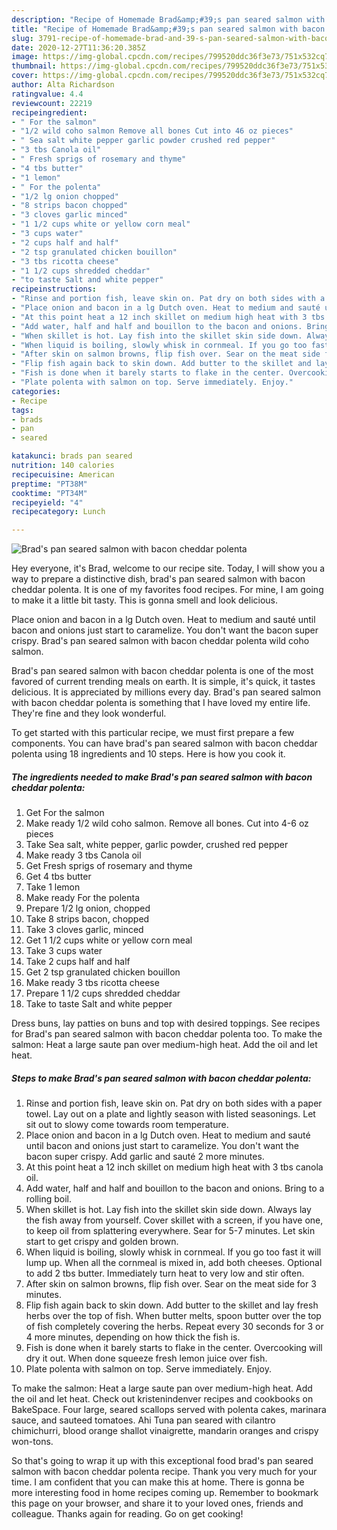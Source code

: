 ```yaml
---
description: "Recipe of Homemade Brad&amp;#39;s pan seared salmon with bacon cheddar polenta"
title: "Recipe of Homemade Brad&amp;#39;s pan seared salmon with bacon cheddar polenta"
slug: 3791-recipe-of-homemade-brad-and-39-s-pan-seared-salmon-with-bacon-cheddar-polenta
date: 2020-12-27T11:36:20.385Z
image: https://img-global.cpcdn.com/recipes/799520ddc36f3e73/751x532cq70/brads-pan-seared-salmon-with-bacon-cheddar-polenta-recipe-main-photo.jpg
thumbnail: https://img-global.cpcdn.com/recipes/799520ddc36f3e73/751x532cq70/brads-pan-seared-salmon-with-bacon-cheddar-polenta-recipe-main-photo.jpg
cover: https://img-global.cpcdn.com/recipes/799520ddc36f3e73/751x532cq70/brads-pan-seared-salmon-with-bacon-cheddar-polenta-recipe-main-photo.jpg
author: Alta Richardson
ratingvalue: 4.4
reviewcount: 22219
recipeingredient:
- " For the salmon"
- "1/2 wild coho salmon Remove all bones Cut into 46 oz pieces"
- " Sea salt white pepper garlic powder crushed red pepper"
- "3 tbs Canola oil"
- " Fresh sprigs of rosemary and thyme"
- "4 tbs butter"
- "1 lemon"
- " For the polenta"
- "1/2 lg onion chopped"
- "8 strips bacon chopped"
- "3 cloves garlic minced"
- "1 1/2 cups white or yellow corn meal"
- "3 cups water"
- "2 cups half and half"
- "2 tsp granulated chicken bouillon"
- "3 tbs ricotta cheese"
- "1 1/2 cups shredded cheddar"
- "to taste Salt and white pepper"
recipeinstructions:
- "Rinse and portion fish, leave skin on. Pat dry on both sides with a paper towel. Lay out on a plate and lightly season with listed seasonings. Let sit out to slowy come towards room temperature."
- "Place onion and bacon in a lg Dutch oven. Heat to medium and sauté until bacon and onions just start to caramelize. You don&#39;t want the bacon super crispy. Add garlic and sauté 2 more minutes."
- "At this point heat a 12 inch skillet on medium high heat with 3 tbs canola oil."
- "Add water, half and half and bouillon to the bacon and onions. Bring to a rolling boil."
- "When skillet is hot. Lay fish into the skillet skin side down. Always lay the fish away from yourself. Cover skillet with a screen, if you have one, to keep oil from splattering everywhere. Sear for 5-7 minutes. Let skin start to get crispy and golden brown."
- "When liquid is boiling, slowly whisk in cornmeal. If you go too fast it will lump up. When all the cornmeal is mixed in, add both cheeses. Optional to add 2 tbs butter. Immediately turn heat to very low and stir often."
- "After skin on salmon browns, flip fish over. Sear on the meat side for 3 minutes."
- "Flip fish again back to skin down. Add butter to the skillet and lay fresh herbs over the top of fish. When butter melts, spoon butter over the top of fish completely covering the herbs. Repeat every 30 seconds for 3 or 4 more minutes, depending on how thick the fish is."
- "Fish is done when it barely starts to flake in the center. Overcooking will dry it out. When done squeeze fresh lemon juice over fish."
- "Plate polenta with salmon on top. Serve immediately. Enjoy."
categories:
- Recipe
tags:
- brads
- pan
- seared

katakunci: brads pan seared 
nutrition: 140 calories
recipecuisine: American
preptime: "PT38M"
cooktime: "PT34M"
recipeyield: "4"
recipecategory: Lunch

---
```



![Brad&#39;s pan seared salmon with bacon cheddar polenta](https://img-global.cpcdn.com/recipes/799520ddc36f3e73/751x532cq70/brads-pan-seared-salmon-with-bacon-cheddar-polenta-recipe-main-photo.jpg)

Hey everyone, it's Brad, welcome to our recipe site. Today, I will show you a way to prepare a distinctive dish, brad&#39;s pan seared salmon with bacon cheddar polenta. It is one of my favorites food recipes. For mine, I am going to make it a little bit tasty. This is gonna smell and look delicious.

Place onion and bacon in a lg Dutch oven. Heat to medium and sauté until bacon and onions just start to caramelize. You don&#39;t want the bacon super crispy. Brad&#39;s pan seared salmon with bacon cheddar polenta wild coho salmon.

Brad&#39;s pan seared salmon with bacon cheddar polenta is one of the most favored of current trending meals on earth. It is simple, it's quick, it tastes delicious. It is appreciated by millions every day. Brad&#39;s pan seared salmon with bacon cheddar polenta is something that I have loved my entire life. They're fine and they look wonderful.


To get started with this particular recipe, we must first prepare a few components. You can have brad&#39;s pan seared salmon with bacon cheddar polenta using 18 ingredients and 10 steps. Here is how you cook it.

<!--inarticleads1-->

##### The ingredients needed to make Brad&#39;s pan seared salmon with bacon cheddar polenta:

1. Get  For the salmon
1. Make ready 1/2 wild coho salmon. Remove all bones. Cut into 4-6 oz pieces
1. Take  Sea salt, white pepper, garlic powder, crushed red pepper
1. Make ready 3 tbs Canola oil
1. Get  Fresh sprigs of rosemary and thyme
1. Get 4 tbs butter
1. Take 1 lemon
1. Make ready  For the polenta
1. Prepare 1/2 lg onion, chopped
1. Take 8 strips bacon, chopped
1. Take 3 cloves garlic, minced
1. Get 1 1/2 cups white or yellow corn meal
1. Take 3 cups water
1. Take 2 cups half and half
1. Get 2 tsp granulated chicken bouillon
1. Make ready 3 tbs ricotta cheese
1. Prepare 1 1/2 cups shredded cheddar
1. Take to taste Salt and white pepper


Dress buns, lay patties on buns and top with desired toppings. See recipes for Brad&#39;s pan seared salmon with bacon cheddar polenta too. To make the salmon: Heat a large saute pan over medium-high heat. Add the oil and let heat. 

<!--inarticleads2-->

##### Steps to make Brad&#39;s pan seared salmon with bacon cheddar polenta:

1. Rinse and portion fish, leave skin on. Pat dry on both sides with a paper towel. Lay out on a plate and lightly season with listed seasonings. Let sit out to slowy come towards room temperature.
1. Place onion and bacon in a lg Dutch oven. Heat to medium and sauté until bacon and onions just start to caramelize. You don&#39;t want the bacon super crispy. Add garlic and sauté 2 more minutes.
1. At this point heat a 12 inch skillet on medium high heat with 3 tbs canola oil.
1. Add water, half and half and bouillon to the bacon and onions. Bring to a rolling boil.
1. When skillet is hot. Lay fish into the skillet skin side down. Always lay the fish away from yourself. Cover skillet with a screen, if you have one, to keep oil from splattering everywhere. Sear for 5-7 minutes. Let skin start to get crispy and golden brown.
1. When liquid is boiling, slowly whisk in cornmeal. If you go too fast it will lump up. When all the cornmeal is mixed in, add both cheeses. Optional to add 2 tbs butter. Immediately turn heat to very low and stir often.
1. After skin on salmon browns, flip fish over. Sear on the meat side for 3 minutes.
1. Flip fish again back to skin down. Add butter to the skillet and lay fresh herbs over the top of fish. When butter melts, spoon butter over the top of fish completely covering the herbs. Repeat every 30 seconds for 3 or 4 more minutes, depending on how thick the fish is.
1. Fish is done when it barely starts to flake in the center. Overcooking will dry it out. When done squeeze fresh lemon juice over fish.
1. Plate polenta with salmon on top. Serve immediately. Enjoy.


To make the salmon: Heat a large saute pan over medium-high heat. Add the oil and let heat. Check out kristenindenver recipes and cookbooks on BakeSpace. Four large, seared scallops served with polenta cakes, marinara sauce, and sauteed tomatoes. Ahi Tuna pan seared with cilantro chimichurri, blood orange shallot vinaigrette, mandarin oranges and crispy won-tons. 

So that's going to wrap it up with this exceptional food brad&#39;s pan seared salmon with bacon cheddar polenta recipe. Thank you very much for your time. I am confident that you can make this at home. There is gonna be more interesting food in home recipes coming up. Remember to bookmark this page on your browser, and share it to your loved ones, friends and colleague. Thanks again for reading. Go on get cooking!
